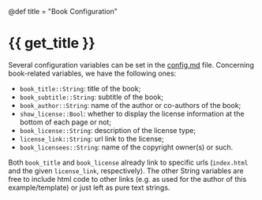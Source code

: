 @def title = "Book Configuration"

# {{ get_title }}

Several configuration variables can be set in the [config.md](https://raw.githubusercontent.com/rmsrosa/booksjl-franklin-template/main/config.md) file. Concerning book-related variables, we have the following ones:

* `book_title::String`: title of the book;
* `book_subtitle::String`: subtitle of the book;
* `book_author::String`: name of the author or co-authors of the book;
* `show_license::Bool`: whether to display the license information at the bottom of each page or not;
* `book_license::String`: description of the license type;
* `license_link::String`: url link to the license;
* `book_licensees::String`: name of the copyright owner(s) or such.

Both `book_title` and `book_license` already link to specific urls (`index.html` and the given `license_link`, respectively). The other String variables are free to include html code to other links (e.g. as used for the author of this example/template) or just left as pure text strings.
